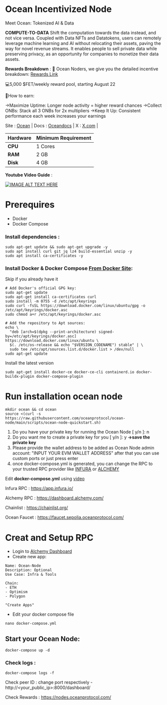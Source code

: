 # Ocean Incentivized Node

Meet Ocean: Tokenized AI & Data


**COMPUTE-TO-DATA**
Shift the computation towards the data instead, and not vice versa. Coupled with Data NFTs and Datatokens, users can remotely leverage machine learning and AI without relocating their assets, paving the way for novel revenue streams. It enables people to sell private data while preserving privacy, as an opportunity for companies to monetize their data assets.

**Rewards Breakdown** :
🚀 Ocean Noders, we give you the detailed incentive breakdown: [Rewards Link](https://blog.oceanprotocol.com/ocean-nodes-incentives-a-detailed-breakdown-0baf8fc98001)

💻5,000 $FET/weekly reward pool, starting August 22

🔑How to earn:

→Maximize Uptime: Longer node activity = higher reward chances
→Collect ONBs: Stack all 3 ONBs for 2x multipliers
→Keep It Up: Consistent performance each week increases your earnings

Site : [Ocean](https://oceanprotocol.com/) | Docs : [Oceandocs](https://docs.oceanprotocol.com/) | X : [X.com](https://x.com/oceanprotocol) |

| **Hardware** | **Minimum Requirement** |
|--------------|-------------------------|
| **CPU**      | 1 Cores                 |
| **RAM**      | 2 GB                    |
| **Disk**     | 4 GB                    |


**Youtube Video Guide** : 

[![IMAGE ALT TEXT HERE](https://img.youtube.com/vi/7CMaBFgaTl8/0.jpg)](https://www.youtube.com/watch?v=7CMaBFgaTl8)

# Prerequires
- Docker
- Docker Compose

### Install dependencies :
```
sudo apt-get update && sudo apt-get upgrade -y
sudo apt install curl git jq lz4 build-essential unzip -y
sudo apt install ca-certificates -y
```
### Install Docker & Docker Compose [From Docker Site](https://docs.docker.com/engine/install/):
Skip if you already have it
```
# Add Docker's official GPG key:
sudo apt-get update
sudo apt-get install ca-certificates curl
sudo install -m 0755 -d /etc/apt/keyrings
sudo curl -fsSL https://download.docker.com/linux/ubuntu/gpg -o /etc/apt/keyrings/docker.asc
sudo chmod a+r /etc/apt/keyrings/docker.asc

# Add the repository to Apt sources:
echo \
  "deb [arch=$(dpkg --print-architecture) signed-by=/etc/apt/keyrings/docker.asc] https://download.docker.com/linux/ubuntu \
  $(. /etc/os-release && echo "$VERSION_CODENAME") stable" | \
  sudo tee /etc/apt/sources.list.d/docker.list > /dev/null
sudo apt-get update
```
Install the latest version
```
sudo apt-get install docker-ce docker-ce-cli containerd.io docker-buildx-plugin docker-compose-plugin
```

# Run installation ocean node
```
mkdir ocean && cd ocean
source <(curl -s https://raw.githubusercontent.com/oceanprotocol/ocean-node/main/scripts/ocean-node-quickstart.sh)
```
1. Do you have your private key for running the Ocean Node [ y/n ]: n
2. Do you want me to create a private key for you [ y/n ]: y
   **→save the private key**
4. Please provide the wallet address to be added as Ocean Node admin account: "INPUT YOUR EVM WALLET ADDRESS"
after that you can use custom ports or just press enter
5. once docker-compose.yml is generated, you can change the RPC to your trusted RPC provider like [INFURA](https://app.infura.io/) or [ALCHEMY](https://dashboard.alchemy.com/)

Edit **docker-compose.yml** using [video](https://youtu.be/7CMaBFgaTl8?si=IYmThBnaHrr0h-wD)

Infura RPC : https://app.infura.io/

Alchemy RPC : https://dashboard.alchemy.com/

Chainlist : https://chainlist.org/

Ocean Faucet : https://faucet.sepolia.oceanprotocol.com/

# Creat and Setup RPC

- Login to [Alchemy Dashboard](https://dashboard.alchemy.com/)
- Create new app:
```
Name: Ocean-Node
Description: Optional
Use Case: Infra & Tools

Chain:
- ETH
- Optimism
- Polygon

"Create Apps"
```
- Edit your docker compose file
```
nano docker-compose.yml
```
## Start your Ocean Node:
```
docker-compose up -d
```
### Check logs :
```
docker-compose logs -f
```

Check peer ID : change port respectively - http://<your_public_ip>:8000/dashboard/ 

Check Rewards : https://nodes.oceanprotocol.com/
